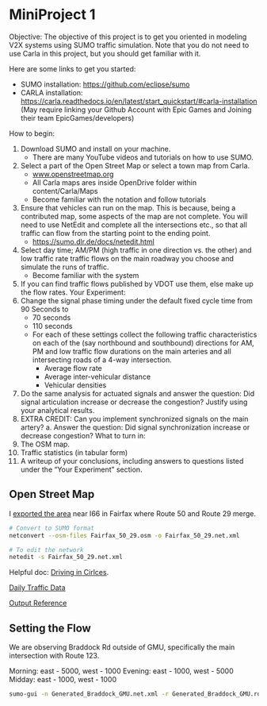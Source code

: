 # MiniProject 1

Objective: The objective of this project is to get you oriented in modeling V2X systems using SUMO traffic simulation. Note that you do not need to use Carla in this project, but you should get familiar with it.

Here are some links to get you started:
*	SUMO installation: https://github.com/eclipse/sumo
*	CARLA installation: https://carla.readthedocs.io/en/latest/start_quickstart/#carla-installation (May require linking your Github Account with Epic Games and Joining their team EpicGames/developers)

How to begin:
1.	Download SUMO and install on your machine.
    *	There are many YouTube videos and tutorials on how to use SUMO.
2.	Select a part of the Open Street Map or select a town map from Carla.
    *	www.openstreetmap.org
    *	All Carla maps ares inside OpenDrive folder within content/Carla/Maps
    *	Become familiar with the notation and follow tutorials
3.	Ensure that vehicles can run on the map. This is because, being a contributed map, some aspects of the map are not complete. You will need to use NetEdit and complete all the intersections etc., so that all traffic can flow from the starting point to the ending point.
    *	https://sumo.dlr.de/docs/netedit.html
4.	Select day time; AM/PM (high traffic in one direction vs. the other) and low traffic rate traffic flows on the main roadway you choose and simulate the runs of traffic.
    *	Become familiar with the system
5.	If you can find traffic flows published by VDOT use them, else make up the flow rates.
Your Experiment:
1.	Change the signal phase timing under the default fixed cycle time from 90 Seconds to
    *	70 seconds
    *	110 seconds
    *	For each of these settings collect the following traffic characteristics on each of the (say northbound and southbound) directions for AM, PM and low traffic flow durations on the main arteries and all intersecting roads of a 4-way intersection.
        -	Average flow rate
        -	Average inter-vehicular distance
        -	Vehicular densities
2.	Do the same analysis for actuated signals and answer the question: Did signal articulation increase or decrease the congestion? Justify using your analytical results.
3.	EXTRA CREDIT: Can you implement synchronized signals on the main artery?
a.	Answer the question: Did signal synchronization increase or decrease congestion?
What to turn in:
1.	The OSM map.
2.	Traffic statistics (in tabular form)
3.	A writeup of your conclusions, including answers to questions listed under the “Your Experiment” section.


## Open Street Map

I [exported the area](https://www.openstreetmap.org/export#map=17/38.854096/-77.329170) near I66 in Fairfax where Route 50 and Route 29 merge.

```bash
# Convert to SUMO format
netconvert --osm-files Fairfax_50_29.osm -o Fairfax_50_29.net.xml
```

```bash
# To edit the network
netedit -s Fairfax_50_29.net.xml
```

Helpful doc: [Driving in Cirlces](https://github.com/eclipse-sumo/sumo/blob/main/docs/web/docs/Tutorials/Driving_in_Circles.md).

[Daily Traffic Data](https://www.arcgis.com/apps/mapviewer/index.html?webmap=bff29e1bc0fd4908b2c035fe67695088)


[Output Reference](https://sumo.dlr.de/docs/Simulation/Output/Lane-_or_Edge-based_Traffic_Measures.html)

## Setting the Flow


We are observing Braddock Rd outside of GMU, specifically the main intersection with Route 123.

Morning: east - 5000, west - 1000
Evening: east - 1000, west - 5000
Midday: east - 1000, west - 1000

```bash
sumo-gui -n Generated_Braddock_GMU.net.xml -r Generated_Braddock_GMU.rou.xml
```
